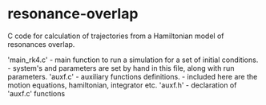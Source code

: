 # resonance-overlap
C code for calculation of trajectories from a Hamiltonian model of resonances overlap. 

'main_rk4.c' - main function to run a simulation for a set of initial conditions.
             - system's and parameters are set by hand in this file, along with run parameters.
'auxf.c' - auxiliary functions definitions. 
         - included here are the motion equations, hamiltonian, integrator etc.
'auxf.h' - declaration of 'auxf.c' functions
            

